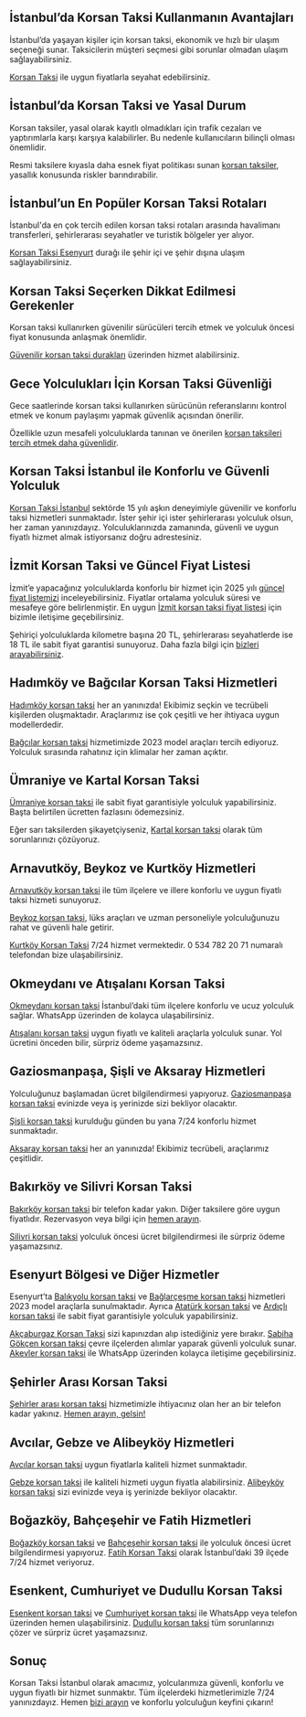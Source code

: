 ## İstanbul’da Korsan Taksi Kullanmanın Avantajları

İstanbul’da yaşayan kişiler için korsan taksi, ekonomik ve hızlı bir ulaşım seçeneği sunar. Taksicilerin müşteri seçmesi gibi sorunlar olmadan ulaşım sağlayabilirsiniz.

[Korsan Taksi](https://korsantaksiistanbul.com/korsan-taksi/) ile uygun fiyatlarla seyahat edebilirsiniz.

## İstanbul’da Korsan Taksi ve Yasal Durum

Korsan taksiler, yasal olarak kayıtlı olmadıkları için trafik cezaları ve yaptırımlarla karşı karşıya kalabilirler. Bu nedenle kullanıcıların bilinçli olması önemlidir.

Resmi taksilere kıyasla daha esnek fiyat politikası sunan [korsan taksiler](https://korsantaksiistanbul.com/korsan-taksi/), yasallık konusunda riskler barındırabilir.

## İstanbul’un En Popüler Korsan Taksi Rotaları

İstanbul'da en çok tercih edilen korsan taksi rotaları arasında havalimanı transferleri, şehirlerarası seyahatler ve turistik bölgeler yer alıyor.

[Korsan Taksi Esenyurt](https://koctaksi.com/) durağı ile şehir içi ve şehir dışına ulaşım sağlayabilirsiniz.

## Korsan Taksi Seçerken Dikkat Edilmesi Gerekenler

Korsan taksi kullanırken güvenilir sürücüleri tercih etmek ve yolculuk öncesi fiyat konusunda anlaşmak önemlidir.

[Güvenilir korsan taksi durakları](https://mavitaksi.com/) üzerinden hizmet alabilirsiniz.

## Gece Yolculukları İçin Korsan Taksi Güvenliği

Gece saatlerinde korsan taksi kullanırken sürücünün referanslarını kontrol etmek ve konum paylaşımı yapmak güvenlik açısından önerilir.

Özellikle uzun mesafeli yolculuklarda tanınan ve önerilen [korsan taksileri tercih etmek daha güvenlidir](https://mavitaksi.com/).

## Korsan Taksi İstanbul ile Konforlu ve Güvenli Yolculuk

[Korsan Taksi İstanbul](https://korsantaksiistanbul.com/) sektörde 15 yılı aşkın deneyimiyle güvenilir ve konforlu taksi hizmetleri sunmaktadır. İster şehir içi ister şehirlerarası yolculuk olsun, her zaman yanınızdayız. Yolculuklarınızda zamanında, güvenli ve uygun fiyatlı hizmet almak istiyorsanız doğru adrestesiniz.

## İzmit Korsan Taksi ve Güncel Fiyat Listesi

İzmit’e yapacağınız yolculuklarda konforlu bir hizmet için 2025 yılı [güncel fiyat listemizi](https://korsantaksiistanbul.com/izmit-korsan-taksi-fiyatlari/) inceleyebilirsiniz. Fiyatlar ortalama yolculuk süresi ve mesafeye göre belirlenmiştir. En uygun [İzmit korsan taksi fiyat listesi](https://korsantaksiistanbul.com/izmit-korsan-taksi-fiyatlari/) için bizimle iletişime geçebilirsiniz.

Şehiriçi yolculuklarda kilometre başına 20 TL, şehirlerarası seyahatlerde ise 18 TL ile sabit fiyat garantisi sunuyoruz. Daha fazla bilgi için [bizleri arayabilirsiniz](https://korsantaksiistanbul.com/contact/).

## Hadımköy ve Bağcılar Korsan Taksi Hizmetleri

[Hadımköy korsan taksi](https://korsantaksiistanbul.com/hadimkoy-doblo-korsan-taksi/) her an yanınızda! Ekibimiz seçkin ve tecrübeli kişilerden oluşmaktadır. Araçlarımız ise çok çeşitli ve her ihtiyaca uygun modellerdedir.

[Bağcılar korsan taksi](https://korsantaksiistanbul.com/bagcilar-doblo-korsan-taksi/) hizmetimizde 2023 model araçları tercih ediyoruz. Yolculuk sırasında rahatınız için klimalar her zaman açıktır.

## Ümraniye ve Kartal Korsan Taksi

[Ümraniye korsan taksi](https://korsantaksiistanbul.com/umraniye-korsan-taksi/) ile sabit fiyat garantisiyle yolculuk yapabilirsiniz. Başta belirtilen ücretten fazlasını ödemezsiniz.

Eğer sarı taksilerden şikayetçiyseniz, [Kartal korsan taksi](https://korsantaksiistanbul.com/kartal-korsan-taksi/) olarak tüm sorunlarınızı çözüyoruz.

## Arnavutköy, Beykoz ve Kurtköy Hizmetleri

[Arnavutköy korsan taksi](https://korsantaksiistanbul.com/arnavutkoy-korsan-taksi/) ile tüm ilçelere ve illere konforlu ve uygun fiyatlı taksi hizmeti sunuyoruz.

[Beykoz korsan taksi](https://korsantaksiistanbul.com/beykoz-korsan-taksi/), lüks araçları ve uzman personeliyle yolculuğunuzu rahat ve güvenli hale getirir.

[Kurtköy Korsan Taksi](https://korsantaksiistanbul.com/kurtkoy-korsan-taksi/) 7/24 hizmet vermektedir. 0 534 782 20 71 numaralı telefondan bize ulaşabilirsiniz.

## Okmeydanı ve Atışalanı Korsan Taksi

[Okmeydanı korsan taksi](https://korsantaksiistanbul.com/okmeydani-korsan-taksi/) İstanbul’daki tüm ilçelere konforlu ve ucuz yolculuk sağlar. WhatsApp üzerinden de kolayca ulaşabilirsiniz.

[Atışalanı korsan taksi](https://korsantaksiistanbul.com/atisalani-korsan-taksi/) uygun fiyatlı ve kaliteli araçlarla yolculuk sunar. Yol ücretini önceden bilir, sürpriz ödeme yaşamazsınız.

## Gaziosmanpaşa, Şişli ve Aksaray Hizmetleri

Yolculuğunuz başlamadan ücret bilgilendirmesi yapıyoruz. [Gaziosmanpaşa korsan taksi](https://korsantaksiistanbul.com/gaziosmanpasa-korsan-taksi/) evinizde veya iş yerinizde sizi bekliyor olacaktır.

[Şişli korsan taksi](https://korsantaksiistanbul.com/sisli-korsan-taksi/) kurulduğu günden bu yana 7/24 konforlu hizmet sunmaktadır.

[Aksaray korsan taksi](https://korsantaksiistanbul.com/aksaray-korsan-taksi/) her an yanınızda! Ekibimiz tecrübeli, araçlarımız çeşitlidir.

## Bakırköy ve Silivri Korsan Taksi

[Bakırköy korsan taksi](https://korsantaksiistanbul.com/bakirkoy-korsan-taksi/) bir telefon kadar yakın. Diğer taksilere göre uygun fiyatlıdır. Rezervasyon veya bilgi için [hemen arayın](https://korsantaksiistanbul.com/contact/).

[Silivri korsan taksi](https://korsantaksiistanbul.com/silivri-korsan-taksi/) yolculuk öncesi ücret bilgilendirmesi ile sürpriz ödeme yaşamazsınız.

## Esenyurt Bölgesi ve Diğer Hizmetler

Esenyurt’ta [Balıkyolu korsan taksi](https://korsantaksiistanbul.com/balikyolu-korsan-taksi/) ve [Bağlarçeşme korsan taksi](https://korsantaksiistanbul.com/baglarcesme-korsan-taksi/) hizmetleri 2023 model araçlarla sunulmaktadır. Ayrıca [Atatürk korsan taksi](https://korsantaksiistanbul.com/ataturk-korsan-taksi/) ve [Ardıçlı korsan taksi](https://korsantaksiistanbul.com/ardicli-korsan-taksi/) ile sabit fiyat garantisiyle yolculuk yapabilirsiniz.

[Akçaburgaz Korsan Taksi](https://korsantaksiistanbul.com/akcaburgaz-korsan-taksi/) sizi kapınızdan alıp istediğiniz yere bırakır. [Sabiha Gökçen korsan taksi](https://korsantaksiistanbul.com/sabiha-gokcen-korsan-taksi/) çevre ilçelerden alımlar yaparak güvenli yolculuk sunar. [Akevler korsan taksi](https://korsantaksiistanbul.com/akevler-korsan-taksi/) ile WhatsApp üzerinden kolayca iletişime geçebilirsiniz.

## Şehirler Arası Korsan Taksi

[Şehirler arası korsan taksi](https://korsantaksiistanbul.com/) hizmetimizle ihtiyacınız olan her an bir telefon kadar yakınız. [Hemen arayın, gelsin!](https://korsantaksiistanbul.com/)

## Avcılar, Gebze ve Alibeyköy Hizmetleri

[Avcılar korsan taksi](https://korsantaksiistanbul.com/avcilar-korsan-taksi/) uygun fiyatlarla kaliteli hizmet sunmaktadır.

[Gebze korsan taksi](https://korsantaksiistanbul.com/gebze-korsan-taksi/) ile kaliteli hizmeti uygun fiyatla alabilirsiniz. [Alibeyköy korsan taksi](https://korsantaksiistanbul.com/alibeykoy-korsan-taksi/) sizi evinizde veya iş yerinizde bekliyor olacaktır.

## Boğazköy, Bahçeşehir ve Fatih Hizmetleri

[Boğazköy korsan taksi](https://korsantaksiistanbul.com/bogazkoy-korsan-taksi/) ve [Bahçeşehir korsan taksi](https://korsantaksiistanbul.com/bahcesehir-korsan-taksi/) ile yolculuk öncesi ücret bilgilendirmesi yapıyoruz. [Fatih Korsan Taksi](https://korsantaksiistanbul.com/fatih-korsan-taksi/) olarak İstanbul’daki 39 ilçede 7/24 hizmet veriyoruz.

## Esenkent, Cumhuriyet ve Dudullu Korsan Taksi

[Esenkent korsan taksi](https://korsantaksiistanbul.com/esenkent-korsan-taksi/) ve [Cumhuriyet korsan taksi](https://korsantaksiistanbul.com/cumhuriyet-korsan-taksi/) ile WhatsApp veya telefon üzerinden hemen ulaşabilirsiniz. [Dudullu korsan taksi](https://korsantaksiistanbul.com/dudullu-korsan-taksi/) tüm sorunlarınızı çözer ve sürpriz ücret yaşamazsınız.

## Sonuç

Korsan Taksi İstanbul olarak amacımız, yolcularımıza güvenli, konforlu ve uygun fiyatlı bir hizmet sunmaktır. Tüm ilçelerdeki hizmetlerimizle 7/24 yanınızdayız. Hemen [bizi arayın](https://korsantaksiistanbul.com/) ve konforlu yolculuğun keyfini çıkarın!
